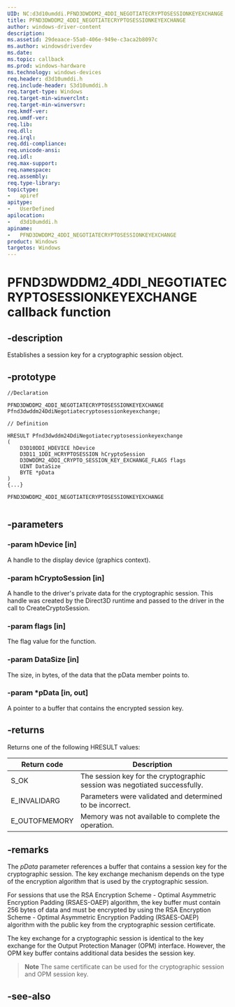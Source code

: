 ```yaml
---
UID: NC:d3d10umddi.PFND3DWDDM2_4DDI_NEGOTIATECRYPTOSESSIONKEYEXCHANGE
title: PFND3DWDDM2_4DDI_NEGOTIATECRYPTOSESSIONKEYEXCHANGE
author: windows-driver-content
description:
ms.assetid: 29deaace-55a0-406e-949e-c3aca2b8097c
ms.author: windowsdriverdev
ms.date:
ms.topic: callback
ms.prod: windows-hardware
ms.technology: windows-devices
req.header: d3d10umddi.h
req.include-header: S3d10umddi.h
req.target-type: Windows
req.target-min-winverclnt:
req.target-min-winversvr:
req.kmdf-ver:
req.umdf-ver:
req.lib:
req.dll:
req.irql:
req.ddi-compliance:
req.unicode-ansi:
req.idl:
req.max-support:
req.namespace:
req.assembly:
req.type-library:
topictype:
-	apiref
apitype:
-	UserDefined
apilocation:
-	d3d10umddi.h
apiname:
-	PFND3DWDDM2_4DDI_NEGOTIATECRYPTOSESSIONKEYEXCHANGE
product: Windows
targetos: Windows
---
```


# PFND3DWDDM2_4DDI_NEGOTIATECRYPTOSESSIONKEYEXCHANGE callback function

## -description

Establishes a session key for a cryptographic session object.

## -prototype

```
//Declaration

PFND3DWDDM2_4DDI_NEGOTIATECRYPTOSESSIONKEYEXCHANGE Pfnd3dwddm24DdiNegotiatecryptosessionkeyexchange;

// Definition

HRESULT Pfnd3dwddm24DdiNegotiatecryptosessionkeyexchange
(
	D3D10DDI_HDEVICE hDevice
	D3D11_1DDI_HCRYPTOSESSION hCryptoSession
	D3DWDDM2_4DDI_CRYPTO_SESSION_KEY_EXCHANGE_FLAGS flags
	UINT DataSize
	BYTE *pData
)
{...}

PFND3DWDDM2_4DDI_NEGOTIATECRYPTOSESSIONKEYEXCHANGE


```

## -parameters

### -param hDevice [in]

A handle to the display device (graphics context).

### -param hCryptoSession [in]

A handle to the driver's private data for the cryptographic session. This handle was created by the Direct3D runtime and passed to the driver in the call to CreateCryptoSession.

### -param flags [in]

The flag value for the function.

### -param DataSize [in]

The size, in bytes, of the data that the pData member points to.

### -param *pData [in, out]

A pointer to a buffer that contains the encrypted session key.

## -returns

Returns one of the following HRESULT values:

| Return code | Description |
|---|---|
|S_OK|The session key for the cryptographic session was negotiated successfully.|
|E_INVALIDARG|Parameters were validated and determined to be incorrect.|
|E_OUTOFMEMORY|Memory was not available to complete the operation.|

## -remarks

The *pData* parameter references a buffer that contains a session key for the cryptographic session. The key exchange mechanism depends on the type of the encryption algorithm that is used by the cryptographic session.

For sessions that use the RSA Encryption Scheme - Optimal Asymmetric Encryption Padding (RSAES-OAEP) algorithm, the key buffer must contain 256 bytes of data and must be encrypted by using the RSA Encryption Scheme - Optimal Asymmetric Encryption Padding (RSAES-OAEP) algorithm with the public key from the cryptographic session certificate.

The key exchange for a cryptographic session is identical to the key exchange for the Output Protection Manager (OPM) interface. However, the OPM key buffer contains additional data besides the session key.

>**Note**  The same certificate can be used for the cryptographic session and OPM session key.


## -see-also
